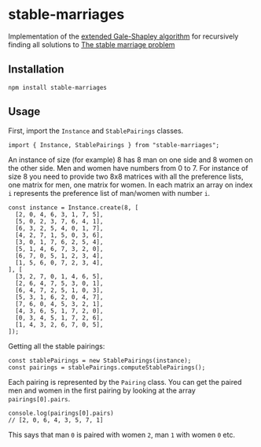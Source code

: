# stable-marriages

Implementation of the [extended Gale-Shapley algorithm](https://en.wikipedia.org/wiki/Gale%E2%80%93Shapley_algorithm) for recursively finding all solutions to [The stable marriage problem](https://dl.acm.org/doi/abs/10.1145/362619.362631)

## Installation

```
npm install stable-marriages
```

## Usage

First, import the `Instance` and `StablePairings` classes.

```
import { Instance, StablePairings } from "stable-marriages";
```

An instance of size (for example) 8 has 8 man on one side and 8 women on the other side. Men and women have numbers from 0 to 7. For instance of size 8 you need to provide two 8x8 matrices with all the preference lists, one matrix for men, one matrix for women. In each matrix an array on index `i` represents the preference list of man/women with number `i`.

```
const instance = Instance.create(8, [
  [2, 0, 4, 6, 3, 1, 7, 5],
  [5, 0, 2, 3, 7, 6, 4, 1],
  [6, 3, 2, 5, 4, 0, 1, 7],
  [4, 2, 7, 1, 5, 0, 3, 6],
  [3, 0, 1, 7, 6, 2, 5, 4],
  [5, 1, 4, 6, 7, 3, 2, 0],
  [6, 7, 0, 5, 1, 2, 3, 4],
  [1, 5, 6, 0, 7, 2, 3, 4],
], [
  [3, 2, 7, 0, 1, 4, 6, 5],
  [2, 6, 4, 7, 5, 3, 0, 1],
  [6, 4, 7, 2, 5, 1, 0, 3],
  [5, 3, 1, 6, 2, 0, 4, 7],
  [7, 6, 0, 4, 5, 3, 2, 1],
  [4, 3, 6, 5, 1, 7, 2, 0],
  [0, 3, 4, 5, 1, 7, 2, 6],
  [1, 4, 3, 2, 6, 7, 0, 5],
]);
```

Getting all the stable pairings:

```
const stablePairings = new StablePairings(instance);
const pairings = stablePairings.computeStablePairings();
```

Each pairing is represented by the `Pairing` class. You can get the paired men and women in the first pairing by looking at the array `pairings[0].pairs`.

```
console.log(pairings[0].pairs)
// [2, 0, 6, 4, 3, 5, 7, 1]
```

This says that man `0` is paired with women `2`, man `1` with women `0` etc.
